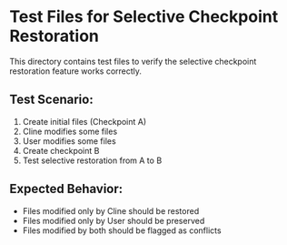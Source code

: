 # Test Files for Selective Checkpoint Restoration

This directory contains test files to verify the selective checkpoint restoration feature works correctly.

## Test Scenario:
1. Create initial files (Checkpoint A)
2. Cline modifies some files
3. User modifies some files  
4. Create checkpoint B
5. Test selective restoration from A to B

## Expected Behavior:
- Files modified only by Cline should be restored
- Files modified only by User should be preserved
- Files modified by both should be flagged as conflicts

